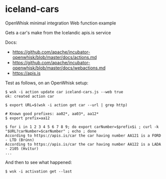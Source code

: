 iceland-cars
============

OpenWhisk minimal integration Web function example

Gets a car's make from the Icelandic apis.is service

Docs:

 * https://github.com/apache/incubator-openwhisk/blob/master/docs/actions.md
 * https://github.com/apache/incubator-openwhisk/blob/master/docs/webactions.md
 * https://apis.is
 
Test as follows, on an OpenWhisk setup:

    $ wsk -i action update car iceland-cars.js --web true
    ok: created action car
    
    $ export URL=$(wsk -i action get car --url | grep http)
    
    # Known good prefixes: aa02*, aa03*, aa12*
    $ export prefix=aa12
    
    $ for i in 1 2 3 4 5 6 7 8 9; do export carNumber=$prefix$i ; curl -k "$URL?carNumber=$carNumber" ; echo ; done
    According to https://apis.is/car the car having number AA121 is a FORD - LTD (Brúnn)
    According to https://apis.is/car the car having number AA122 is a LADA - 2105 (Hvítur)
    ...

And then to see what happened:

    $ wsk -i activation get --last

	
